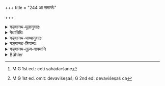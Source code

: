 +++
title = "244 आ समाप्तेः"

+++

<details><summary>गङ्गानथ-मूलानुवादः</summary>

The Brāhmaṇa who, till the dissolution of his body, serves his teacher, goes forthwith to the eternal abode of brahman.—(244)
</details>

<details><summary>मेधातिथिः</summary>

नैष्ठिकब्रह्मचर्यस्य फलविधिर् अयम् । शरीरस्य समाप्तिर् जीवितत्यागः । **आ** ततः कालाद् यो **गुरुं शुश्रूषते** परिचरति । **स गच्छति विप्रो** **ब्रह्मणः सद्म** सदनं स्थानं **शाश्वतम्,** न पुनः संसारं प्रतिपद्यत इति यावत् । **अञ्जसा** अक्लिष्टेन मार्गेण । न गत्यन्तरेण तिर्यक्त्वेन मनुष्यादिजन्मना व्यवधीयते । **ब्रह्म**शब्देन चेतिहासदर्शने[^५८६] देवविशेषश्[^५८७] चतुर्वक्त्रः, तस्य **सद्म** स्थानविशेषः, दिवि विद्यते । वेदान्तवादिनां तु **ब्रह्म** परमात्मा, तस्य **सद्म** स्वरूपम् एव, तद्भावापत्तिः ॥ २.२४४ ॥


[^५८७]:
     M G 1st ed. omit: devaviśeṣaś; G 2nd ed: devaviśeṣaś ca


[^५८६]:
     M G 1st ed.: ceti sahādarśane
</details>

<details><summary>गङ्गानथ-भाष्यानुवादः</summary>

This verse lays down the reward of Life-long Studentship.

‘*Dissolution of the body*’—renouncing of life;—‘*till*’—up to that time;—‘*who serves*’—attends upon—‘*his Teacher*’;—such a Brāhmaṇa—‘*goes*’ to the ‘*abode*’—place, mansion—‘*of Brahman*’—‘*eternal*’;—*i.e*., he does not return again to the cycle of births.

‘*Forthwith*,’—*i.e*., by an easy path; not by the roundabout way of passing through the lives of animals and men.

The word ‘*Brahman*’ here stands, according to the view of the Purāṇas, for the particular God with four faces; and his ‘*abode*’ is a particular place in Heaven; while according to the Vedanta standpoint,’ ‘*Brahman*’ is the supreme Self, and his ‘*abode*’ is that Self itself,
*i.e*., becoming absorbed hereinto.—(244)
</details>

<details><summary>गङ्गानथ-टिप्पन्यः</summary>

This verse is quoted in *Parāśaramādhava* (Ācāra, p. 459) as describing
the reward that accrues to the life-long Student;—in *Vidhānapārijāta*
(p. 504) to the same effect;—also in *Vīramitrodaya* (Saṃskāra, p.
550);—and in *Smṛticandrikā* (Saṃskāra, p. 170).
</details>

<details><summary>गङ्गानथ-तुल्य-वाक्यानि</summary>

**(verses 243-244)  
**

See Comparative notes for [Verse
2.243].
</details>

<details><summary>Bühler</summary>

244	A Brahmana who serves his teacher till the dissolution of his body, reaches forthwith the eternal mansion of Brahman.
</details>
